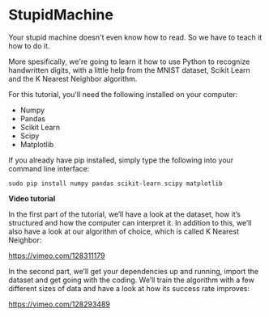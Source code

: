 # StupidMachine

Your stupid machine doesn't even know how to read. So we have to teach it how to do it.

More spesifically, we're going to learn it how to use Python to recognize handwritten digits, with a little help from the MNIST dataset, Scikit Learn and the K Nearest Neighbor algorithm.

For this tutorial, you'll need the following installed on your computer:

- Numpy
- Pandas
- Scikit Learn 
- Scipy
- Matplotlib

If you already have pip installed, simply type the following into your command line interface:

`sudo pip install numpy pandas scikit-learn scipy matplotlib`

**Video tutorial**

In the first part of the tutorial, we’ll have a look at the dataset, how it’s structured and how the computer can interpret it. In addition to this, we’ll also have a look at our algorithm of choice, which is called K Nearest Neighbor:

https://vimeo.com/128311179

In the second part, we’ll get your dependencies up and running, import the dataset and get going with the coding. We’ll train the algorithm with a few different sizes of data and have a look at how its success rate improves:

https://vimeo.com/128293489